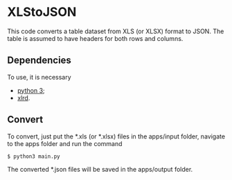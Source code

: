 # XLStoJSON

This code converts a table dataset from XLS (or XLSX) format to JSON. The table is assumed to have headers for both rows and columns.

## Dependencies

To use, it is necessary

- [python 3](https://www.python.org/downloads/);
- [xlrd](https://pypi.org/project/xlrd/).

## Convert

To convert, just put the \*.xls (or \*.xlsx) files in the apps/input folder, navigate to the apps folder and run the command

```shell
$ python3 main.py
```

The converted \*.json files will be saved in the apps/output folder.